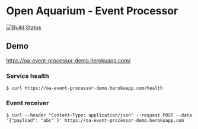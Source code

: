 # Open Aquarium - Event Processor

[![Build Status](https://travis-ci.com/open-aquarium/open-aquarium-event-processor.svg?branch=master)](https://travis-ci.com/open-aquarium/open-aquarium-event-processor)

## Demo

https://oa-event-processor-demo.herokuapp.com/

### Service health

```
$ curl https://oa-event-processor-demo.herokuapp.com/health
```

### Event receiver

```
$ curl --header "Content-Type: application/json" --request POST --data '{"payload": "abc" }' https://oa-event-processor-demo.herokuapp.com
```
